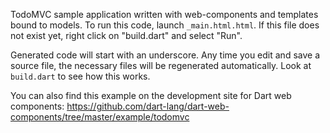 TodoMVC sample application written with web-components and templates bound to
models. To run this code, launch `_main.html.html`. If this file does not exist
yet, right click on "build.dart" and select "Run".

Generated code will start with an underscore. Any time you edit and save a
source file, the necessary files will be regenerated automatically. Look at
`build.dart` to see how this works.

You can also find this example on the development site for Dart web components:
https://github.com/dart-lang/dart-web-components/tree/master/example/todomvc
